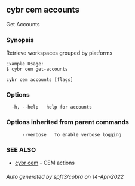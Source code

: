 ## cybr cem accounts

Get Accounts

### Synopsis

Retrieve workspaces grouped by platforms

	Example Usage:
	$ cybr cem get-accounts

```
cybr cem accounts [flags]
```

### Options

```
  -h, --help   help for accounts
```

### Options inherited from parent commands

```
      --verbose   To enable verbose logging
```

### SEE ALSO

* [cybr cem](cybr_cem.md)	 - CEM actions

###### Auto generated by spf13/cobra on 14-Apr-2022
